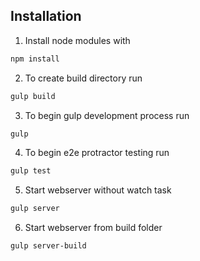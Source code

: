 ## Installation
1) Install node modules with
```bash
npm install
```

2) To create build directory run
```bash
gulp build
```
3) To begin gulp development process run
```bash
gulp
```
4) To begin e2e protractor testing run
```bash
gulp test
```

5) Start webserver without watch task
```bash
gulp server
```

6) Start webserver from build folder
```bash
gulp server-build
```
